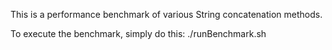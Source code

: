 This is a performance benchmark of various String concatenation methods.

To execute the benchmark, simply do this:
./runBenchmark.sh
